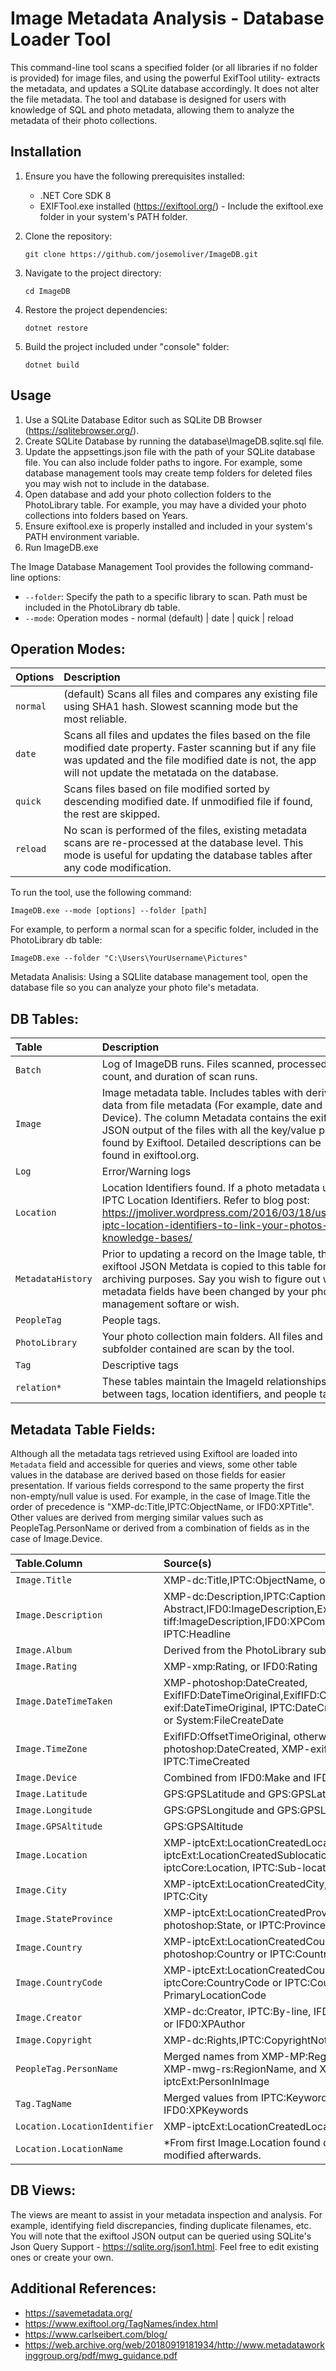 # Image Metadata Analysis - Database Loader Tool
This command-line tool scans a specified folder (or all libraries if no folder is provided) for image files, and using the powerful ExifTool utility- extracts the metadata, and updates a SQLite database accordingly. It does not alter the file metadata. The tool and database is designed for users with knowledge of SQL and photo metadata, allowing them to analyze the metadata of their photo collections.

## Installation

1. Ensure you have the following prerequisites installed:
   - .NET Core SDK 8
   - EXIFTool.exe installed (https://exiftool.org/) - Include the exiftool.exe folder in your system's PATH folder.

2. Clone the repository:
   ```
   git clone https://github.com/josemoliver/ImageDB.git
   ```

3. Navigate to the project directory:
   ```
   cd ImageDB
   ```

4. Restore the project dependencies:
   ```
   dotnet restore
   ```

5. Build the project included under "console" folder:
   ```
   dotnet build
   ```

## Usage

1. Use a SQLite Database Editor such as SQLite DB Browser (https://sqlitebrowser.org/). 
2. Create SQLite Database by running the database\ImageDB.sqlite.sql file.
3. Update the appsettings.json file with the path of your SQLite database file. You can also include folder paths to ingore. For example, some database management tools may create temp folders for deleted files you may wish not to include in the database. 
4. Open database and add your photo collection folders to the PhotoLibrary table. For example, you may have a divided your photo collections into folders based on Years.
5. Ensure exiftool.exe is properly installed and included in your system's PATH environment variable.
6. Run ImageDB.exe


The Image Database Management Tool provides the following command-line options:

- `--folder`: Specify the path to a specific library to scan. Path must be included in the PhotoLibrary db table.
- `--mode`: Operation modes - normal (default) | date | quick | reload

## Operation Modes:

| Options         | Description                                             |
| :------------     | :--------------------------------------------------------- | 
| `normal`     | (default) Scans all files and compares any existing file using SHA1 hash. Slowest scanning mode but the most reliable.|
| `date`       | Scans all files and updates the files based on the file modified date property. Faster scanning but if any file was updated and the file modified date is not, the app will not update the metatada on the database. |
|  `quick` | Scans files based on file modified sorted by descending modified date. If unmodified file if found, the rest are skipped. |
|  `reload` |No scan is performed of the files, existing metadata scans are re-processed at the database level. This mode is useful for updating  the database tables after any code modification. |


To run the tool, use the following command:

```
ImageDB.exe --mode [options] --folder [path]
```

For example, to perform a normal scan for a specific folder, included in the PhotoLibrary db table:

```
ImageDB.exe --folder "C:\Users\YourUsername\Pictures"
```

Metadata Analisis:
Using a SQLlite database management tool, open the database file so you can analyze your photo file's metadata.

## DB Tables:

| Table            | Description                                             |
| :------------     | :--------------------------------------------------------- | 
| `Batch`     | Log of ImageDB runs. Files scanned, processed count, and duration of scan runs. |
| `Image`    | Image metadata table. Includes tables with derived data from file metadata (For example, date and Device). The column Metadata contains the exiftool JSON output of the files with all the key/value pairs found by Exiftool. Detailed descriptions can be found in exiftool.org. |
| `Log`  |  Error/Warning logs |
| `Location`          | Location Identifiers found. If a photo metadata uses IPTC Location Identifiers. Refer to blog post: https://jmoliver.wordpress.com/2016/03/18/using-iptc-location-identifiers-to-link-your-photos-to-knowledge-bases/ |
| `MetadataHistory`          | Prior to updating a record on the Image table, the exiftool JSON Metdata is copied to this table for archiving purposes. Say you wish to figure out what metadata fields have been changed by your photo management softare or wish. |
| `PeopleTag`  |  People tags. |
| `PhotoLibrary`  |  Your photo collection main folders. All files and subfolder contained are scan by the tool. |
| `Tag`  |  Descriptive tags |
| `relation*`  | These tables maintain the ImageId relationships between tags, location identifiers, and people tags. |


## Metadata Table Fields:
Although all the metadata tags retrieved using Exiftool are loaded into `Metadata` field and accessible for queries and views, some other table values in the database are derived based on those fields for easier presentation. If various fields correspond to the same property the first non-empty/null value is used. For example, in the case of Image.Title the order of precedence is "XMP-dc:Title,IPTC:ObjectName, or IFD0:XPTitle". Other values are derived from merging similar values such as PeopleTag.PersonName or derived from a combination of fields as in the case of Image.Device.

| Table.Column            | Source(s)                            |
| :------------     | :--------------------------------------------------------- | 
| `Image.Title`     | XMP-dc:Title,IPTC:ObjectName, or IFD0:XPTitle  |
| `Image.Description`     | XMP-dc:Description,IPTC:Caption-Abstract,IFD0:ImageDescription,ExifIFD:UserComment,XMP-tiff:ImageDescription,IFD0:XPComment,IFD0:XPSubject, or IPTC:Headline |
| `Image.Album`     | Derived from the PhotoLibrary subfolder |
| `Image.Rating`     | XMP-xmp:Rating, or IFD0:Rating |
| `Image.DateTimeTaken`     | XMP-photoshop:DateCreated, ExifIFD:DateTimeOriginal,ExifIFD:CreateDate,XMP-exif:DateTimeOriginal, IPTC:DateCreated+IPTC:TimeCreated, or System:FileCreateDate |
| `Image.TimeZone`     | ExifIFD:OffsetTimeOriginal, otherwise obtained from XMP-photoshop:DateCreated, XMP-exif:DateTimeOriginal,or IPTC:TimeCreated   |
| `Image.Device`     | Combined from IFD0:Make and IFD0:Model |
| `Image.Latitude`     | GPS:GPSLatitude and GPS:GPSLatitudeRef |
| `Image.Longitude`     | GPS:GPSLongitude and GPS:GPSLongitudeRef|
| `Image.GPSAltitude`     | GPS:GPSAltitude |
| `Image.Location`     | XMP-iptcExt:LocationCreatedLocation, XMP-iptcExt:LocationCreatedSublocation, or XMP-iptcCore:Location, IPTC:Sub-location  |
| `Image.City`     | XMP-iptcExt:LocationCreatedCity, XMP-photoshop:City, or IPTC:City |
| `Image.StateProvince`     | XMP-iptcExt:LocationCreatedProvinceState, XMP-photoshop:State, or IPTC:Province-State  |
| `Image.Country`     | XMP-iptcExt:LocationCreatedCountryName, XMP-photoshop:Country or IPTC:Country-PrimaryLocationName |
| `Image.CountryCode`     | XMP-iptcExt:LocationCreatedCountryCode, XMP-iptcCore:CountryCode or IPTC:Country-PrimaryLocationCode  |
| `Image.Creator`     | XMP-dc:Creator, IPTC:By-line, IFD0:Artist, XMP-tiff:Artist, or IFD0:XPAuthor |
| `Image.Copyright`     | XMP-dc:Rights,IPTC:CopyrightNotice, or IFD0:Copyright  |
| `PeopleTag.PersonName`     | Merged names from XMP-MP:RegionPersonDisplayName, XMP-mwg-rs:RegionName, and XMP-iptcExt:PersonInImage  |
| `Tag.TagName`     | Merged values from IPTC:Keywords, XMP-dc:Subject, and IFD0:XPKeywords  |
| `Location.LocationIdentifier`     | XMP-iptcExt:LocationCreatedLocationId |
| `Location.LocationName`     | *From first Image.Location found during scan, can be modified afterwards.  |

## DB Views:
The views are meant to assist in your metadata inspection and analysis. For example, identifying field discrepancies, finding duplicate filenames, etc. You will note that the exiftool JSON output can be queried using SQLite's Json Query Support - https://sqlite.org/json1.html. Feel free to edit existing ones or create your own.

## Additional References:
- https://savemetadata.org/
- https://www.exiftool.org/TagNames/index.html
- https://www.carlseibert.com/blog/
- https://web.archive.org/web/20180919181934/http://www.metadataworkinggroup.org/pdf/mwg_guidance.pdf



